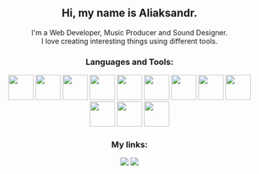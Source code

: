 <h2 align="center">Hi, my name is Aliaksandr.</h2>

<p align="center">
I'm a Web Developer, Music Producer and Sound Designer. <br>
I love creating interesting things using different tools.
</p>

<h3 align="center">
Languages and Tools:
</h3>

<p align="center">
  <img src="https://cdn.svgporn.com/logos/html-5.svg" width="50px" height="50px"/>
  <img src="https://cdn.svgporn.com/logos/css-3.svg" width="50px" height="50px"/> 
  <img src="https://cdn.svgporn.com/logos/javascript.svg" width="50px" height="50px"/>
  <img src="https://cdn.svgporn.com/logos/vue.svg" width="50px" height="50px"/>   
  <img src="https://cdn.svgporn.com/logos/vitejs.svg" width="50px" height="50px"/>
  <img src="https://cdn.svgporn.com/logos/python.svg" width="50px" height="50px"/>
  <img src="https://cdn.svgporn.com/logos/django-icon.svg" width="50px" height="50px"/> 
  <img src="https://cdn.svgporn.com/logos/php.svg" width="50px" height="50px"/>  
  <img src="https://cdn.svgporn.com/logos/postgresql.svg" width="50px" height="50px"/>
  <img src="https://cdn.svgporn.com/logos/mysql-icon.svg" width="50px" height="50px"/>  
  <img src="https://cdn.svgporn.com/logos/docker-icon.svg" width="50px" height="50px"/>
  <img src="https://cdn.svgporn.com/logos/wordpress-icon.svg" width="50px" height="50px"/>  
</p>

<h3 align="center">
My links:
</h3> 

<p align="center">
  <a href="https://www.linkedin.com/in/baranowskyi"><img src="https://img.shields.io/badge/LinkedIn-0A66C2.svg?style=for-the-badge&logo=LinkedIn&logoColor=white" /></a>
  <a href="https://soundcloud.com/beatcheat"><img src="https://img.shields.io/badge/SoundCloud-FF3300.svg?style=for-the-badge&logo=SoundCloud&logoColor=white" /></a>
</p>

